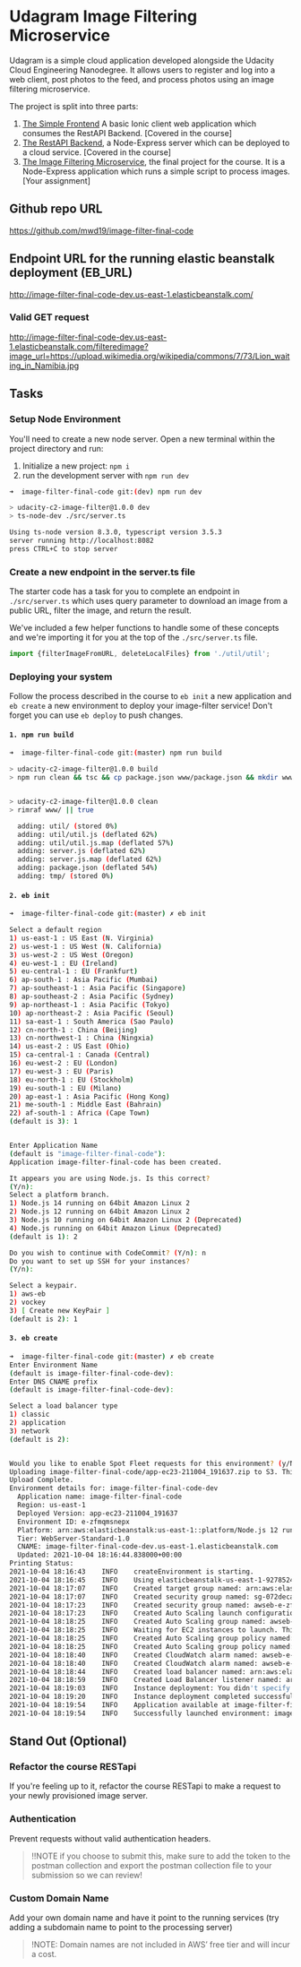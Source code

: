 # Udagram Image Filtering Microservice

Udagram is a simple cloud application developed alongside the Udacity Cloud Engineering Nanodegree. It allows users to register and log into a web client, post photos to the feed, and process photos using an image filtering microservice.

The project is split into three parts:
1. [The Simple Frontend](https://github.com/udacity/cloud-developer/tree/master/course-02/exercises/udacity-c2-frontend)
A basic Ionic client web application which consumes the RestAPI Backend. [Covered in the course]
2. [The RestAPI Backend](https://github.com/udacity/cloud-developer/tree/master/course-02/exercises/udacity-c2-restapi), a Node-Express server which can be deployed to a cloud service. [Covered in the course]
3. [The Image Filtering Microservice](https://github.com/udacity/cloud-developer/tree/master/course-02/project/image-filter-starter-code), the final project for the course. It is a Node-Express application which runs a simple script to process images. [Your assignment]

## Github repo URL
https://github.com/mwd19/image-filter-final-code

## Endpoint URL for the running elastic beanstalk deployment (EB_URL) 
http://image-filter-final-code-dev.us-east-1.elasticbeanstalk.com/

### Valid GET request
http://image-filter-final-code-dev.us-east-1.elasticbeanstalk.com/filteredimage?image_url=https://upload.wikimedia.org/wikipedia/commons/7/73/Lion_waiting_in_Namibia.jpg

## Tasks

### Setup Node Environment

You'll need to create a new node server. Open a new terminal within the project directory and run:

1. Initialize a new project: `npm i`
2. run the development server with `npm run dev`

``` bash
➜  image-filter-final-code git:(dev) npm run dev  

> udacity-c2-image-filter@1.0.0 dev
> ts-node-dev ./src/server.ts

Using ts-node version 8.3.0, typescript version 3.5.3
server running http://localhost:8082
press CTRL+C to stop server
```

### Create a new endpoint in the server.ts file

The starter code has a task for you to complete an endpoint in `./src/server.ts` which uses query parameter to download an image from a public URL, filter the image, and return the result.

We've included a few helper functions to handle some of these concepts and we're importing it for you at the top of the `./src/server.ts`  file.

```typescript
import {filterImageFromURL, deleteLocalFiles} from './util/util';
```

### Deploying your system
Follow the process described in the course to `eb init` a new application and `eb create` a new environment to deploy your image-filter service! Don't forget you can use `eb deploy` to push changes.

#### `1. npm run build` 
``` bash
➜  image-filter-final-code git:(master) npm run build

> udacity-c2-image-filter@1.0.0 build
> npm run clean && tsc && cp package.json www/package.json && mkdir www/tmp/ && cd www && zip -r Archive.zip . && cd ..


> udacity-c2-image-filter@1.0.0 clean
> rimraf www/ || true

  adding: util/ (stored 0%)
  adding: util/util.js (deflated 62%)
  adding: util/util.js.map (deflated 57%)
  adding: server.js (deflated 62%)
  adding: server.js.map (deflated 62%)
  adding: package.json (deflated 54%)
  adding: tmp/ (stored 0%)
```

#### `2. eb init` 
``` bash
➜  image-filter-final-code git:(master) ✗ eb init                                       

Select a default region
1) us-east-1 : US East (N. Virginia)
2) us-west-1 : US West (N. California)
3) us-west-2 : US West (Oregon)
4) eu-west-1 : EU (Ireland)
5) eu-central-1 : EU (Frankfurt)
6) ap-south-1 : Asia Pacific (Mumbai)
7) ap-southeast-1 : Asia Pacific (Singapore)
8) ap-southeast-2 : Asia Pacific (Sydney)
9) ap-northeast-1 : Asia Pacific (Tokyo)
10) ap-northeast-2 : Asia Pacific (Seoul)
11) sa-east-1 : South America (Sao Paulo)
12) cn-north-1 : China (Beijing)
13) cn-northwest-1 : China (Ningxia)
14) us-east-2 : US East (Ohio)
15) ca-central-1 : Canada (Central)
16) eu-west-2 : EU (London)
17) eu-west-3 : EU (Paris)
18) eu-north-1 : EU (Stockholm)
19) eu-south-1 : EU (Milano)
20) ap-east-1 : Asia Pacific (Hong Kong)
21) me-south-1 : Middle East (Bahrain)
22) af-south-1 : Africa (Cape Town)
(default is 3): 1


Enter Application Name
(default is "image-filter-final-code"): 
Application image-filter-final-code has been created.

It appears you are using Node.js. Is this correct?
(Y/n): 
Select a platform branch.
1) Node.js 14 running on 64bit Amazon Linux 2
2) Node.js 12 running on 64bit Amazon Linux 2
3) Node.js 10 running on 64bit Amazon Linux 2 (Deprecated)
4) Node.js running on 64bit Amazon Linux (Deprecated)
(default is 1): 2

Do you wish to continue with CodeCommit? (Y/n): n
Do you want to set up SSH for your instances?
(Y/n): 

Select a keypair.
1) aws-eb
2) vockey
3) [ Create new KeyPair ]
(default is 2): 1
```

#### `3. eb create` 
``` bash
➜  image-filter-final-code git:(master) ✗ eb create
Enter Environment Name
(default is image-filter-final-code-dev): 
Enter DNS CNAME prefix
(default is image-filter-final-code-dev): 

Select a load balancer type
1) classic
2) application
3) network
(default is 2): 


Would you like to enable Spot Fleet requests for this environment? (y/N): 
Uploading image-filter-final-code/app-ec23-211004_191637.zip to S3. This may take a while.
Upload Complete.
Environment details for: image-filter-final-code-dev
  Application name: image-filter-final-code
  Region: us-east-1
  Deployed Version: app-ec23-211004_191637
  Environment ID: e-zfmqmsnepx
  Platform: arn:aws:elasticbeanstalk:us-east-1::platform/Node.js 12 running on 64bit Amazon Linux 2/5.4.6
  Tier: WebServer-Standard-1.0
  CNAME: image-filter-final-code-dev.us-east-1.elasticbeanstalk.com
  Updated: 2021-10-04 18:16:44.838000+00:00
Printing Status:
2021-10-04 18:16:43    INFO    createEnvironment is starting.
2021-10-04 18:16:45    INFO    Using elasticbeanstalk-us-east-1-927852435336 as Amazon S3 storage bucket for environment data.
2021-10-04 18:17:07    INFO    Created target group named: arn:aws:elasticloadbalancing:us-east-1:927852435336:targetgroup/awseb-AWSEB-JW0GOZ27ENRF/9a13673d9aed9a5b
2021-10-04 18:17:07    INFO    Created security group named: sg-072decac261b9c04b
2021-10-04 18:17:23    INFO    Created security group named: awseb-e-zfmqmsnepx-stack-AWSEBSecurityGroup-1EC7YO2Q82BHL
2021-10-04 18:17:23    INFO    Created Auto Scaling launch configuration named: awseb-e-zfmqmsnepx-stack-AWSEBAutoScalingLaunchConfiguration-1D77KIJGCU0AC
2021-10-04 18:18:25    INFO    Created Auto Scaling group named: awseb-e-zfmqmsnepx-stack-AWSEBAutoScalingGroup-1L7214MPYYNHB
2021-10-04 18:18:25    INFO    Waiting for EC2 instances to launch. This may take a few minutes.
2021-10-04 18:18:25    INFO    Created Auto Scaling group policy named: arn:aws:autoscaling:us-east-1:927852435336:scalingPolicy:30e630bf-c1c3-442d-b483-1b96dcd244e9:autoScalingGroupName/awseb-e-zfmqmsnepx-stack-AWSEBAutoScalingGroup-1L7214MPYYNHB:policyName/awseb-e-zfmqmsnepx-stack-AWSEBAutoScalingScaleDownPolicy-1MN6YAP5QIB49
2021-10-04 18:18:25    INFO    Created Auto Scaling group policy named: arn:aws:autoscaling:us-east-1:927852435336:scalingPolicy:75254470-f7b5-43cd-9d92-b4fd545907a8:autoScalingGroupName/awseb-e-zfmqmsnepx-stack-AWSEBAutoScalingGroup-1L7214MPYYNHB:policyName/awseb-e-zfmqmsnepx-stack-AWSEBAutoScalingScaleUpPolicy-LXO58J0TFE24
2021-10-04 18:18:40    INFO    Created CloudWatch alarm named: awseb-e-zfmqmsnepx-stack-AWSEBCloudwatchAlarmLow-1EJCOZ61D49RO
2021-10-04 18:18:40    INFO    Created CloudWatch alarm named: awseb-e-zfmqmsnepx-stack-AWSEBCloudwatchAlarmHigh-1SYISUEFAIH5M
2021-10-04 18:18:44    INFO    Created load balancer named: arn:aws:elasticloadbalancing:us-east-1:927852435336:loadbalancer/app/awseb-AWSEB-FQOFD5H8V5UJ/d41f1009d87eaa09
2021-10-04 18:18:59    INFO    Created Load Balancer listener named: arn:aws:elasticloadbalancing:us-east-1:927852435336:listener/app/awseb-AWSEB-FQOFD5H8V5UJ/d41f1009d87eaa09/1a6b91a798174a49
2021-10-04 18:19:03    INFO    Instance deployment: You didn't specify a Node.js version in the 'package.json' file in your source bundle. The deployment didn't install a specific Node.js version.
2021-10-04 18:19:20    INFO    Instance deployment completed successfully.
2021-10-04 18:19:54    INFO    Application available at image-filter-final-code-dev.us-east-1.elasticbeanstalk.com.
2021-10-04 18:19:54    INFO    Successfully launched environment: image-filter-final-code-dev
```

## Stand Out (Optional)

### Refactor the course RESTapi

If you're feeling up to it, refactor the course RESTapi to make a request to your newly provisioned image server.

### Authentication

Prevent requests without valid authentication headers.
> !!NOTE if you choose to submit this, make sure to add the token to the postman collection and export the postman collection file to your submission so we can review!

### Custom Domain Name

Add your own domain name and have it point to the running services (try adding a subdomain name to point to the processing server)
> !NOTE: Domain names are not included in AWS’ free tier and will incur a cost.
